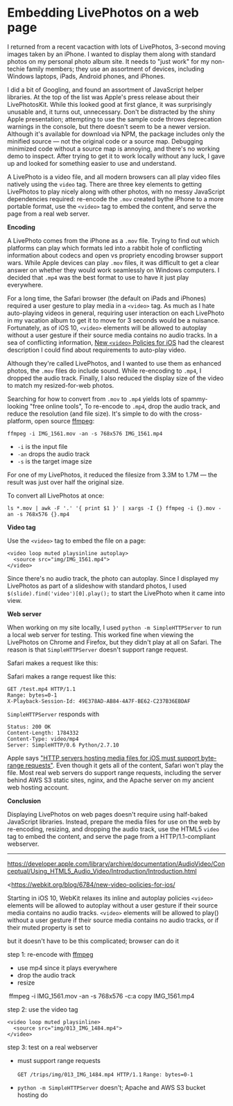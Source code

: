 # Embedding LivePhotos on a web page

I returned from a recent vacaction with lots of LivePhotos, 3-second moving images taken by an iPhone. I wanted to display them along with standard photos on my personal photo album site. It needs to "just work" for my non-techie family members; they use an assortment of devices, including Windows laptops, iPads, Android phones, and iPhones.

I did a bit of Googling, and found an assortment of JavaScript helper libraries. At the top of the list was Apple's press release about their LivePhotosKit. While this looked good at first glance, it was surprisingly unusable and, it turns out, unnecessary. Don't be distracted by the shiny Apple presentation; attempting to use the sample code throws deprecation warnings in the console, but there doesn't seem to be a newer version. Although it's available for download via NPM, the package includes only the minified source — not the original code or a source map. Debugging minimized code without a source map is annoying, and there's no working demo to inspect. After trying to get it to work locally without any luck, I gave up and looked for something easier to use and understand.

A LivePhoto is a video file, and all modern browsers can all play video files natively using the `video` tag. There are three key elements to getting LivePhotos to play nicely along with other photos, with no messy JavaScript dependencies required: re-encode the `.mov` created bythe iPhone to a more portable format, use the `<video>` tag to embed the  content, and serve the page from a real web server.

**Encoding**

A LivePhoto comes from the iPhone as a `.mov` file. Trying to find out which platforms can play which formats led into a rabbit hole of conflicting information about codecs and open vs propriety encoding browser support wars. While Apple devices can play `.mov` files, it was difficult to get a clear answer on whether they would work seamlessly on Windows computers. I decided that `.mp4` was the best format to use to have it just play everywhere.

For a long time, the Safari browser (the default on iPads and iPhones) required a user gesture to play media in a `<video>` tag. As much as I hate auto-playing videos in general, requiring user interaction on each LivePhoto in my vacation album to get it to move for 3 seconds would be a nuisance. Fortunately, as of iOS 10, `<video>` elements will be allowed to autoplay without a user gesture if their source media contains no audio tracks. In a sea of conflicting information, [New `<video>` Policies for iOS](<https://webkit.org/blog/6784/new-video-policies-for-ios/>) had the clearest description I could find about requirements to auto-play video. 

Although they're called LivePhotos, and I wanted to use them as enhanced photos, the `.mov` files do include sound. While re-encoding to `.mp4`, I dropped the audio track. Finally, I also reduced the display size of the video to match my resized-for-web photos.

Searching for how to convert from `.mov` to `.mp4` yields lots of spammy-looking "free online tools",  To re-encode to `.mp4`, drop the audio track, and reduce the resolution (and file size). It's simple to do with the cross-platform, open source [ffmpeg](<https://ffmpeg.org/>):

`ffmpeg -i IMG_1561.mov -an -s 768x576 IMG_1561.mp4`

- `-i` is the input file
- `-an` drops the audio track
- `-s` is the target image size

For one of my LivePhotos, it reduced the filesize from 3.3M to 1.7M — the result was just over half the original size.

To convert all LivePhotos at once:

```
ls *.mov | awk -F '.' '{ print $1 }' | xargs -I {} ffmpeg -i {}.mov -an -s 768x576 {}.mp4
```

**Video tag**

Use the `<video>` tag to embed the file on a page:

```
<video loop muted playsinline autoplay>
  <source src="img/IMG_1561.mp4">
</video>
```

Since there's no audio track, the photo can autoplay. Since I displayed my LivePhotos as part of a slideshow with standard photos, I used `$(slide).find('video')[0].play();` to start the LivePhoto when it came into view.

**Web server**

When working on my site locally, I used `python -m SimpleHTTPServer` to run a local web server for testing. This worked fine when viewing the LivePhotos on Chrome and Firefox, but they didn't play at all on Safari. The reason is that `SimpleHTTPServer` doesn't support range request.

Safari makes a request like this:

Safari makes a range request like this:

```
GET /test.mp4 HTTP/1.1
Range: bytes=0-1
X-Playback-Session-Id: 49E378AD-AB84-4A7F-BE62-C237B36EBDAF
```

`SimpleHTTPServer` responds with

```
Status: 200 OK
Content-Length: 1784332
Content-Type: video/mp4
Server: SimpleHTTP/0.6 Python/2.7.10
```

Apple says ["HTTP servers hosting media files for iOS must support byte-range requests"](
https://developer.apple.com/library/archive/documentation/AppleApplications/Reference/SafariWebContent/CreatingVideoforSafarioniPhone/CreatingVideoforSafarioniPhone.html#//apple_ref/doc/uid/TP40006514-SW6). Even though it gets all of the content, Safari won't play the file. Most real web servers do support range requests, including the server behind AWS S3 static sites, nginx, and the Apache server on my ancient web hosting account.

**Conclusion**

Displaying LivePhotos on web pages doesn't require using half-baked JavaScript libraries. Instead, prepare the media files for use on the web by re-encoding, resizing, and dropping the audio track, use the HTML5 `video` tag to embed the content, and serve the page from a HTTP/1.1-compliant webserver.

  

---

https://developer.apple.com/library/archive/documentation/AudioVideo/Conceptual/Using_HTML5_Audio_Video/Introduction/Introduction.html

<https://webkit.org/blog/6784/new-video-policies-for-ios/

Starting in iOS 10, WebKit relaxes its inline and autoplay policies
`<video>` elements will be allowed to autoplay without a user gesture if their source media contains no audio tracks.
`<video>` elements will be allowed to play() without a user gesture if their source media contains no audio tracks, or if their muted property is set to 

but it doesn't have to be this complicated; browser can do it

step 1: re-encode with [ffmpeg](<https://ffmpeg.org/>)

- use mp4 since it plays everywhere
- drop the audio track
- resize

​	ffmpeg -i IMG_1561.mov -an -s 768x576 -c:a copy  IMG_1561.mp4

step 2: use the video tag

	<video loop muted playsinline>
	  <source src="img/013_IMG_1484.mp4">
	</video>
step 3: test on a real webserver

- must support range requests

  `GET /trips/img/013_IMG_1484.mp4 HTTP/1.1`
  `Range: bytes=0-1`

- `python -m SimpleHTTPServer` doesn't; Apache and AWS S3 bucket hosting do